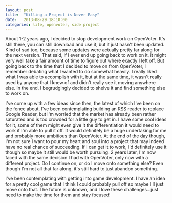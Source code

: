 ```yaml
---
layout: post
title:  "Killing a Project is Never Easy"
date:   2013-08-29 18:10:00
categories: life, openvoter, side project
---
```


About 1-2 years ago, I decided to stop development work on OpenVoter. It's still there, you can still download and use it, but it just hasn't been updated. Kind of sad too, because some updates were actually pretty far along for the next version. That said, if I ever end up going back to work on it, it might very well take a fair amount of time to figure out where exactly I left off. But going back to the time that I decided to move on from OpenVoter, I remember debating what I wanted to do somewhat heavily. I really liked what I was able to accomplish with it, but at the same time, it wasn't really used by anyone that I knew of and didn't really see it moving anywhere else. In the end, I begrudgingly decided to shelve it and find something else to work on.

I've come up with a few ideas since then, the latest of which I've been on the fence about. I've been contemplating building an RSS reader to replace Google Reader, but I'm worried that the market has already been rather saturated and is too crowded for a little guy to get in. I have some cool ideas for it, some of them might even give it the differentiation it would need to work if I'm able to pull it off. It would definitely be a huge undertaking for me and probably more ambitious than OpenVoter. At the end of the day though, I'm not sure I want to pour my heart and soul into a project that may indeed have no real chance of succeeding. If I can get it to work, I'd definitely use it though so maybe it still would be worth pursuing. 2 years later, I'm now faced with the same decision I had with OpenVoter, only now with a different project. Do I continue on, or do I move onto something else? Even though I'm not all that far along, it's still hard to just abandon something.

I've been contemplating with getting into game development. I have an idea for a pretty cool game that I think I could probably pull off so maybe I'll just move onto that. The future is unknown, and I love these challenges…just need to make the time for them and stay focused!